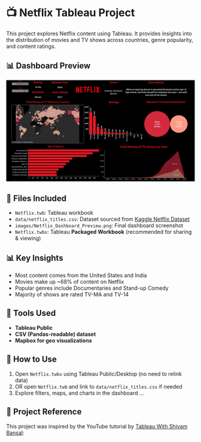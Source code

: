 # 📺 Netflix Tableau Project

This project explores Netflix content using Tableau. It provides insights into the distribution of movies and TV shows across countries, genre popularity, and content ratings.

## 📊 Dashboard Preview

![Netflix Dashboard](images/Netflix_Dashboard_Preview.png)

## 📁 Files Included
- `Netflix.twb`: Tableau workbook
- `data/netflix_titles.csv`: Dataset sourced from [Kaggle Netflix Dataset](https://www.kaggle.com/shivamb/netflix-shows)
- `images/Netflix_Dashboard_Preview.png`: Final dashboard screenshot
- `Netflix.twbx`: Tableau **Packaged Workbook** (recommended for sharing & viewing)
  
## 📊 Key Insights
- Most content comes from the United States and India
- Movies make up ~68% of content on Netflix
- Popular genres include Documentaries and Stand-up Comedy
- Majority of shows are rated TV-MA and TV-14

## 🔧 Tools Used
- **Tableau Public**
- **CSV (Pandas-readable) dataset**
- **Mapbox for geo visualizations**

## 📌 How to Use
1. Open `Netflix.twbx` using Tableau Public/Desktop (no need to relink data)
2. OR open `Netflix.twb` and link to `data/netflix_titles.csv` if needed
3. Explore filters, maps, and charts in the dashboard
...

## 🎥 Project Reference
This project was inspired by the YouTube tutorial by [Tableau With Shivam Bansal](https://www.youtube.com/channel/UCqTxZHvFVb_V6P9-Gn0px6Q):
